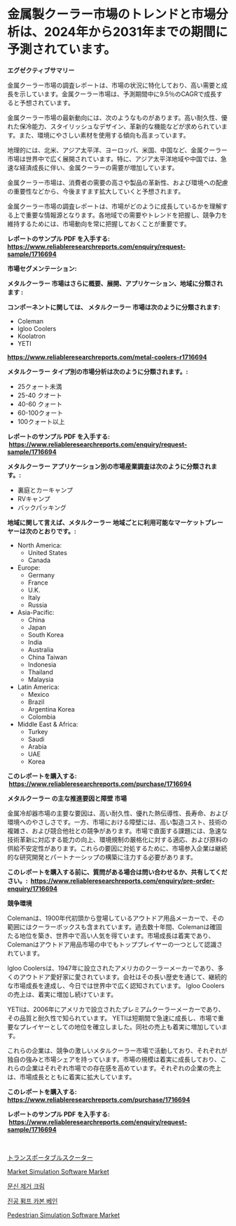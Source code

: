 <p><h1>金属製クーラー市場のトレンドと市場分析は、2024年から2031年までの期間に予測されています。</h1></p><p><strong>エグゼクティブサマリー</strong></p>
<p><p>金属クーラー市場の調査レポートは、市場の状況に特化しており、高い需要と成長を示しています。金属クーラー市場は、予測期間中に9.5％のCAGRで成長すると予想されています。</p><p>金属クーラー市場の最新動向には、次のようなものがあります。高い耐久性、優れた保冷能力、スタイリッシュなデザイン、革新的な機能などが求められています。また、環境にやさしい素材を使用する傾向も高まっています。</p><p>地理的には、北米、アジア太平洋、ヨーロッパ、米国、中国など、金属クーラー市場は世界中で広く展開されています。特に、アジア太平洋地域や中国では、急速な経済成長に伴い、金属クーラーの需要が増加しています。</p><p>金属クーラー市場は、消費者の需要の高さや製品の革新性、および環境への配慮の重要性などから、今後ますます拡大していくと予想されます。</p><p>金属クーラー市場の調査レポートは、市場がどのように成長しているかを理解する上で重要な情報源となります。各地域での需要やトレンドを把握し、競争力を維持するためには、市場動向を常に把握しておくことが重要です。</p></p>
<p><strong>レポートのサンプル PDF を入手する: <a href="https://www.reliableresearchreports.com/enquiry/request-sample/1716694">https://www.reliableresearchreports.com/enquiry/request-sample/1716694</a></strong></p>
<p><strong>市場セグメンテーション:</strong></p>
<p><strong> メタルクーラー 市場はさらに概要、展開、アプリケーション、地域に分類されます :</strong></p>
<p><strong>コンポーネントに関しては、 メタルクーラー 市場は次のように分類されます: &nbsp;</strong></p>
<p><ul><li>Coleman</li><li>Igloo Coolers</li><li>Koolatron</li><li>YETI</li></ul></p>
<p><strong><a href="https://www.reliableresearchreports.com/metal-coolers-r1716694">https://www.reliableresearchreports.com/metal-coolers-r1716694</a></strong></p>
<p><strong> メタルクーラー タイプ別の市場分析は次のように分類されます。:</strong></p>
<p><ul><li>25クォート未満</li><li>25-40 クオート</li><li>40-60 クォート</li><li>60-100クォート</li><li>100クォート以上</li></ul></p>
<p><strong>レポートのサンプル PDF を入手する: &nbsp;<a href="https://www.reliableresearchreports.com/enquiry/request-sample/1716694">https://www.reliableresearchreports.com/enquiry/request-sample/1716694</a></strong></p>
<p><strong> メタルクーラー アプリケーション別の市場産業調査は次のように分類されます。:</strong></p>
<p><ul><li>裏庭とカーキャンプ</li><li>RVキャンプ</li><li>バックパッキング</li></ul></p>
<p><strong>地域に関して言えば、メタルクーラー 地域ごとに利用可能なマーケットプレーヤーは次のとおりです。:</strong></p>
<p><ul>
    <li>
        North America:
        <ul>
            <li>United States</li>
            <li>Canada</li>
        </ul>
    </li>
    <li>
        Europe:
        <ul>
            <li>Germany</li>
            <li>France</li>
            <li>U.K.</li>
            <li>Italy</li>
            <li>Russia</li>
        </ul>
    </li>
    <li>
        Asia-Pacific:
        <ul>
            <li>China</li>
            <li>Japan</li>
            <li>South Korea</li>
            <li>India</li>
            <li>Australia</li>
            <li>China Taiwan</li>
            <li>Indonesia</li>
            <li>Thailand</li>
            <li>Malaysia</li>
        </ul>
    </li>
    <li>
        Latin America:
        <ul>
            <li>Mexico</li>
            <li>Brazil</li>
            <li>Argentina Korea</li>
            <li>Colombia</li>
        </ul>
    </li>
    <li>
        Middle East & Africa:
        <ul>
            <li>Turkey</li>
            <li>Saudi</li>
            <li>Arabia</li>
            <li>UAE</li>
            <li>Korea</li>
        </ul>
    </li>
    </ul></p>
<p><strong>このレポートを購入する: &nbsp;<a href="https://www.reliableresearchreports.com/purchase/1716694">https://www.reliableresearchreports.com/purchase/1716694</a></strong></p>
<p><strong>メタルクーラー の主な推進要因と障壁 市場</strong></p>
<p><p>金属冷却器市場の主要な要因は、高い耐久性、優れた熱伝導性、長寿命、および環境へのやさしさです。一方、市場における障壁には、高い製造コスト、技術の複雑さ、および競合他社との競争があります。市場で直面する課題には、急速な技術革新に対応する能力の向上、環境規制の厳格化に対する適応、および原料の供給不安定性があります。これらの要因に対処するために、市場参入企業は継続的な研究開発とパートナーシップの構築に注力する必要があります。</p></p>
<p><strong>このレポートを購入する前に、質問がある場合は問い合わせるか、共有してください。:&nbsp; <a href="https://www.reliableresearchreports.com/enquiry/pre-order-enquiry/1716694">https://www.reliableresearchreports.com/enquiry/pre-order-enquiry/1716694</a></strong></p>
<p><strong>競争環境</strong></p>
<p><p>Colemanは、1900年代初頭から登場しているアウトドア用品メーカーで、その範囲にはクーラーボックスも含まれています。過去数十年間、Colemanは確固たる地位を築き、世界中で高い人気を得ています。市場成長は着実であり、Colemanはアウトドア用品市場の中でもトッププレイヤーの一つとして認識されています。</p><p>Igloo Coolersは、1947年に設立されたアメリカのクーラーメーカーであり、多くのアウトドア愛好家に愛されています。会社はその長い歴史を通じて、継続的な市場成長を達成し、今日では世界中で広く認知されています。 Igloo Coolersの売上は、着実に増加し続けています。</p><p>YETIは、2006年にアメリカで設立されたプレミアムクーラーメーカーであり、その品質と耐久性で知られています。 YETIは短期間で急速に成長し、市場で重要なプレイヤーとしての地位を確立しました。同社の売上も着実に増加しています。</p><p>これらの企業は、競争の激しいメタルクーラー市場で活動しており、それぞれが独自の強みと市場シェアを持っています。市場の規模は着実に成長しており、これらの企業はそれぞれ市場での存在感を高めています。それぞれの企業の売上は、市場成長とともに着実に拡大しています。</p></p>
<p><strong>このレポートを購入する: &nbsp; <a href="https://www.reliableresearchreports.com/purchase/1716694">https://www.reliableresearchreports.com/purchase/1716694</a></strong></p>
<p><strong>レポートのサンプル PDF を入手する: &nbsp;<a href="https://www.reliableresearchreports.com/enquiry/request-sample/1716694">https://www.reliableresearchreports.com/enquiry/request-sample/1716694</a></strong><strong></strong></p>
<p>&nbsp;</p>
<p><p><a href="https://medium.com/@barrycuda1974/%E7%A7%BB%E5%8B%95%E5%BC%8F%E3%82%B9%E3%82%AF%E3%83%BC%E3%82%BF%E3%83%BC%E5%B8%82%E5%A0%B4-%E5%B8%82%E5%A0%B4%E3%82%B7%E3%82%A7%E3%82%A2-%E5%B8%82%E5%A0%B4%E3%83%88%E3%83%AC%E3%83%B3%E3%83%89-%E3%81%8A%E3%82%88%E3%81%B3%E5%B0%86%E6%9D%A5%E3%81%AE%E6%88%90%E9%95%B7%E3%82%92%E6%8E%A2%E3%82%8B-3e1befca4a5d">トランスポータブルスクーター</a></p><p><a href="https://github.com/Sarissaschmalingtr6fz2739/Market-Research-Report-List-2/blob/main/market-simulation-software-market.md">Market Simulation Software Market</a></p><p><a href="https://medium.com/@lizaheller2023/%EB%AC%B8%EC%8B%A0-%EC%A0%9C%EA%B1%B0-%ED%81%AC%EB%A6%BC-%EC%8B%9C%EC%9E%A5-%EC%8B%9C%EC%9E%A5-%EC%A0%90%EC%9C%A0%EC%9C%A8-%EC%8B%9C%EC%9E%A5-%EB%8F%99%ED%96%A5-%EB%B0%8F-%EB%AF%B8%EB%9E%98-%EC%84%B1%EC%9E%A5-%ED%83%90%EC%83%89-d14772e3ddc3">문신 제거 크림</a></p><p><a href="https://medium.com/@bereniceroberts1978/%EC%A7%84%EA%B3%B5-%ED%8E%8C%ED%94%84-%ED%83%84%EC%86%8C-%ED%8C%90-%EB%A7%88%EC%BC%93-%EC%A0%90%EC%9C%A0%EC%9C%A8-%EB%B3%80%ED%99%94-%EB%B0%8F-%EC%8B%9C%EC%9E%A5-%EC%84%B1%EC%9E%A5-%EB%8F%99%ED%96%A5-2024-2031-d9d74f721c5d">진공 펌프 카본 베인</a></p><p><a href="https://github.com/jodemen/Market-Research-Report-List-2/blob/main/pedestrian-simulation-software-market.md">Pedestrian Simulation Software Market</a></p></p>